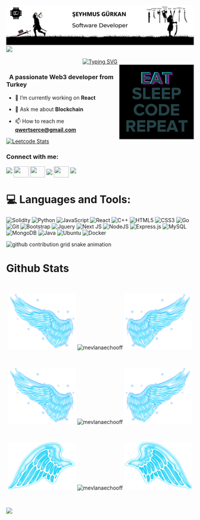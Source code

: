 ![MasterHead](https://github.com/mevlanaechooff/mevlanaechooff/blob/main/img/Github%20Banner.jpg)
![](https://komarev.com/ghpvc/?username=mevlanaechooff&color=blue)
<div align="center">
 <a href="https://github.com/mevlanaechooff">
  <img src="https://readme-typing-svg.demolab.com?font=Fira+Code&size=28&duration=3000&pause=500&center=true&vCenter=true&width=435&lines=%e2%9c%a8+Seyhmus+Gurkan+%e2%9c%a8;%f0%9f%93%9a+Software+Developer+%f0%9f%92%bb;Welcome+To+My+Profile+%f0%9f%91%80" alt="Typing SVG" />
 </a>
</div>

<img src="https://github.com/mevlanaechooff/mevlanaechooff/blob/main/img/EatSleepCodeRepeat.gif" alt="Coding" width=200 height=200 align="right">


<h3 align="left">&nbsp; A passionate Web3 developer from Turkey</h3>

- 🔭 I’m currently working on **React**

- 💬 Ask me about **Blockchain**

- 📫 How to reach me **qwertserce@gmail.com**

[![Leetcode Stats](https://leetcard.jacoblin.cool/mevlanaechooff?theme=unicorn)](https://leetcode.com/mevlanaechooff/)

<h3 align="left">Connect with me:</h3>
<p align="left">
  <a href="https://github.com/mevlanaechooff"><img src="https://user-images.githubusercontent.com/73097560/115834477-dbab4500-a447-11eb-908a-139a6edaec5c.gif"></a>
<a href="https://linkedin.com/in/nuh-gürkan-09518426a/" target="blank"><img align="center" src="https://raw.githubusercontent.com/rahuldkjain/github-profile-readme-generator/master/src/images/icons/Social/linked-in-alt.svg" alt="" height="30" width="40" /></a>
<a href="https://instagram.com/shgrkan" target="blank"><img align="center" src="https://raw.githubusercontent.com/rahuldkjain/github-profile-readme-generator/master/src/images/icons/Social/instagram.svg" alt="" height="30" width="40" /></a>
<a href="https://www.youtube.com/watch?v=ItihWag4cTI&list=RDItihWag4cTI&start_radio=1" target="blank"><img align="center" src="https://raw.githubusercontent.com/rahuldkjain/github-profile-readme-generator/master/src/images/icons/Social/youtube.svg" alt=" " height="30" width="40" /></a>
<a href="https://www.leetcode.com" target="blank"><img align="center" src="https://raw.githubusercontent.com/rahuldkjain/github-profile-readme-generator/master/src/images/icons/Social/leet-code.svg" alt="" height="30" width="40" /></a>
<a href="https://github.com/404"><img src="https://user-images.githubusercontent.com/73097560/115834477-dbab4500-a447-11eb-908a-139a6edaec5c.gif"></a>
</p>



<!--
<details>
  <summary>:zap: GitHub Stats</summary> 
-->
# 💻 Languages and Tools:
![Solidity](https://img.shields.io/badge/Solidity-%23363636.svg?style=for-the-badge&logo=solidity&logoColor=white)
![Python](https://img.shields.io/badge/python-3670A0?style=for-the-badge&logo=python&logoColor=ffdd54)
![JavaScript](https://img.shields.io/badge/javascript-%23323330.svg?style=for-the-badge&logo=javascript&logoColor=%23F7DF1E)
![React](https://img.shields.io/badge/react-%2320232a.svg?style=for-the-badge&logo=react&logoColor=%2361DAFB)
![C++](https://img.shields.io/badge/-C++-365dbf.svg?logo=C%2B%2B&style=for-the-badge)
![HTML5](https://img.shields.io/badge/html5-%23E34F26.svg?style=for-the-badge&logo=html5&logoColor=white)
![CSS3](https://img.shields.io/badge/css3-%231572B6.svg?style=for-the-badge&logo=css3&logoColor=white)
![Go](https://img.shields.io/badge/go-%2300ADD8.svg?style=for-the-badge&logo=go&logoColor=white)
![Git](https://img.shields.io/badge/git-%23F05033.svg?style=for-the-badge&logo=git&logoColor=white)
![Bootstrap](https://img.shields.io/badge/bootstrap-%23563D7C.svg?style=for-the-badge&logo=bootstrap&logoColor=white)
![Jquery](https://img.shields.io/badge/jQuery-%230769AD.svg?logo=jquery&style=for-the-badge&logoColor=white)
![Next JS](https://img.shields.io/badge/Next-black.svg?logo=next.js&style=for-the-badge&logoColor=white)
![NodeJS](https://img.shields.io/badge/node.js-6DA55F?style=for-the-badge&logo=node.js&logoColor=white)
![Express.js](https://img.shields.io/badge/express.js-%23404d59.svg?style=for-the-badge&logo=express&logoColor=%2361DAFB)
![MySQL](https://img.shields.io/badge/mysql-%2300f.svg?style=for-the-badge&logo=mysql&logoColor=white)
![MongoDB](https://img.shields.io/badge/MongoDB-%234ea94b.svg?style=for-the-badge&logo=mongodb&logoColor=white)
![Java](https://img.shields.io/badge/java-%23ED8B00.svg?style=for-the-badge&logo=java&logoColor=white)
![Ubuntu](https://img.shields.io/badge/-Ubuntu-6F52B5.svg?logo=ubuntu&style=for-the-badge)
![Docker](https://img.shields.io/badge/docker-%230db7ed.svg?style=for-the-badge&logo=docker&logoColor=white)

  




<picture>
  <source media="(prefers-color-scheme: dark)" srcset="https://raw.githubusercontent.com/mevlanaechooff/mevlanaechooff/output/github-contribution-grid-snake-dark.svg">
  <source media="(prefers-color-scheme: light)" srcset="https://raw.githubusercontent.com/mevlanaechooff/mevlanaechooff/output/github-contribution-grid-snake.svg">
  <img alt="github contribution grid snake animation" src="https://raw.githubusercontent.com/mevlanaechooff/mevlanaechooff/output/github-contribution-grid-snake.svg">
</picture>



# Github Stats

 <br />
 
  <p align="center">
  <a>
    <img heigth="160" width="182" src="https://github.com/mevlanaechooff/mevlanaechooff/blob/main/img/Bird%20Wing%20Left.png">
      <img align="center" src="https://github-readme-stats.vercel.app/api?username=mevlanaechooff&theme=material-palenight&hide_border=false&include_all_commits=false&count_private=false" alt="mevlanaechooff" />
    <img heigth="160" width="182" src="https://github.com/mevlanaechooff/mevlanaechooff/blob/main/img/Bird%20Wing%20Right.png">
  </a>
</p>

  
<br />


 
 <p align="center">
  <a>
    <img heigth="160" width="182" src="https://github.com/mevlanaechooff/mevlanaechooff/blob/main/img/Bird%20Wing%20Left.png">
    <img align="center" src="https://github-readme-streak-stats.herokuapp.com/?user=mevlanaechooff&theme=material-palenight&hide_border=false" alt="mevlanaechooff" width="55%" />
    <img heigth="160" width="182" src="https://github.com/mevlanaechooff/mevlanaechooff/blob/main/img/Bird%20Wing%20Right.png">
  </a>
</p>
 

 
 <br />
 
  
  
  <p align="center">
  <a>
    <img heigth="160" width="182" src="https://github.com/mevlanaechooff/mevlanaechooff/blob/main/img/Bird%20Wing%20Bottom%20Left.png">
    <img align="center" src="https://github-readme-stats.vercel.app/api/top-langs/?username=mevlanaechooff&theme=material-palenight&hide_border=false&include_all_commits=false&count_private=false&layout=compact" alt="mevlanaechooff" />
    <img heigth="160" width="182" src="https://github.com/mevlanaechooff/mevlanaechooff/blob/main/img/Bird%20Wing%20Bottom%20Right.png">
  </a>
</p>
 
  
  
 <!--
 [![Top Langs](https://github-readme-stats.vercel.app/api/top-langs/?username=mevlanaechooff&layout=compact&langs_count=25&title_color=0000ee&text_color=ffffff&bg_color=000000&hide_border=true)](https://github.com/mevlanaechooff/github-readme-stats)
-->


<br />

![](https://github-profile-trophy.vercel.app/?username=mevlanaechooff&theme=dracula&no-frame=false&no-bg=false&margin-w=4)


<br />


<br />


<!--
</details>
-->

<!--
<details>
   <summary>:zap: Languages and Tools</summary>
 -->
